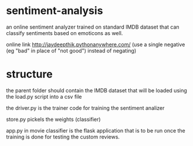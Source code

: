 # sentiment-analysis
an online sentiment analyzer trained on standard IMDB dataset that can classify sentiments based on emoticons as well.

online link
http://jaydeepthik.pythonanywhere.com/
(use a single negative (eg "bad" in place of "not good") instead of negating)

# structure
the parent folder should contain the IMDB dataset that will be loaded using the load.py script into a csv file

the driver.py is the trainer code for training the sentiment analizer

store.py pickels the weights (classifier)

app.py in movie classifier is the flask application that is to be run once the training is done for testing the custom reviews.
